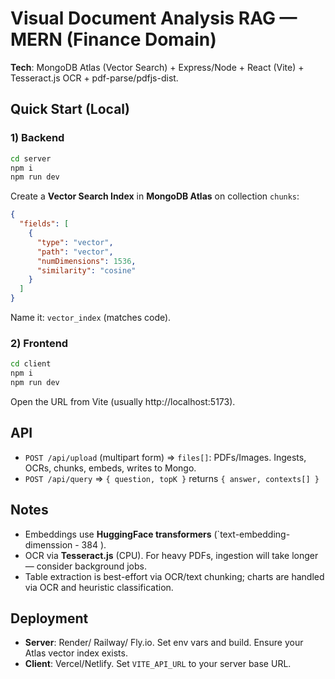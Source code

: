 # Visual Document Analysis RAG — MERN (Finance Domain)

**Tech**: MongoDB Atlas (Vector Search) + Express/Node + React (Vite) + Tesseract.js OCR + pdf-parse/pdfjs-dist.

## Quick Start (Local)

### 1) Backend
```bash
cd server
npm i
npm run dev
```

Create a **Vector Search Index** in **MongoDB Atlas** on collection `chunks`:
```json
{
  "fields": [
    {
      "type": "vector",
      "path": "vector",
      "numDimensions": 1536,
      "similarity": "cosine"
    }
  ]
}
```
Name it: `vector_index` (matches code).

### 2) Frontend
```bash
cd client
npm i
npm run dev
```

Open the URL from Vite (usually http://localhost:5173).

## API
- `POST /api/upload` (multipart form) => `files[]`: PDFs/Images. Ingests, OCRs, chunks, embeds, writes to Mongo.
- `POST /api/query` => `{ question, topK }` returns `{ answer, contexts[] }`

## Notes
- Embeddings use **HuggingFace transformers** (`text-embedding-dimenssion - 384 ).
- OCR via **Tesseract.js** (CPU). For heavy PDFs, ingestion will take longer — consider background jobs.
- Table extraction is best-effort via OCR/text chunking; charts are handled via OCR and heuristic classification.

## Deployment
- **Server**: Render/ Railway/ Fly.io. Set env vars and build. Ensure your Atlas vector index exists.
- **Client**: Vercel/Netlify. Set `VITE_API_URL` to your server base URL.